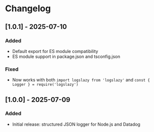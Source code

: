 # Changelog

## [1.0.1] - 2025-07-10
### Added
- Default export for ES module compatibility
- ES module support in package.json and tsconfig.json

### Fixed
- Now works with both `import logslazy from 'logslazy'` and `const { Logger } = require('logslazy')`

## [1.0.0] - 2025-07-09
### Added
- Initial release: structured JSON logger for Node.js and Datadog 